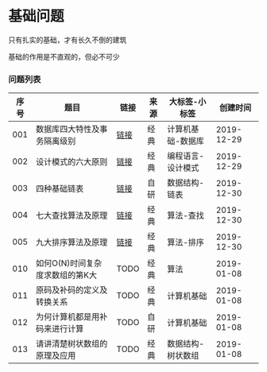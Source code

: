 # 基础问题

只有扎实的基础，才有长久不倒的建筑

基础的作用是不直观的，但必不可少

### 问题列表

|序号|题目|链接|来源|大标签-小标签|创建时间|
|--|--|--|--|--|--|
|001|数据库四大特性及事务隔离级别|[链接](https://github.com/peteryuanpan/notebook/blob/master/DATABASE/数据库四大特性及事物隔离级别.md)|经典|计算机基础-数据库|2019-12-29|
|002|设计模式的六大原则|[链接](软件工程/设计模式的六大原则)|经典|编程语言-设计模式|2019-12-29|
|003|四种基础链表|[链接](数据结构/四种基础链表)|自研|数据结构-链表|2019-12-30|
|004|七大查找算法及原理|[链接](算法/七大查找算法及原理)|经典|算法-查找|2019-12-30|
|005|九大排序算法及原理|[链接](算法/九大排序算法及原理)|经典|算法-排序|2019-12-30|
|010|如何O(N)时间复杂度求数组的第K大|TODO|经典|算法|2019-01-08|
|011|原码及补码的定义及转换关系|TODO|经典|计算机基础|2019-01-08|
|012|为何计算机都是用补码来进行计算|TODO|自研|计算机基础|2019-01-08|
|013|请讲清楚树状数组的原理及应用|TODO|经典|数据结构-树状数组|2019-01-08|
